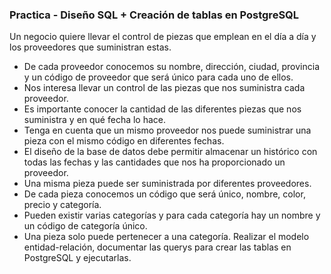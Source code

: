 ### Practica - Diseño SQL + Creación de tablas en PostgreSQL

Un negocio quiere llevar el control de piezas que emplean en el día a día y los proveedores que suministran estas.
- De cada proveedor conocemos su nombre, dirección, ciudad, provincia y un código de proveedor que será único para cada uno de ellos.
- Nos interesa llevar un control de las piezas que nos suministra cada proveedor.
- Es importante conocer la cantidad de las diferentes piezas que nos suministra y en qué fecha lo hace.
- Tenga en cuenta que un mismo proveedor nos puede suministrar una pieza con el mismo código en diferentes fechas.
- El diseño de la base de datos debe permitir almacenar un histórico con todas las fechas y las cantidades que nos ha proporcionado un proveedor.
- Una misma pieza puede ser suministrada por diferentes proveedores.
- De cada pieza conocemos un código que será único, nombre, color, precio y categoría.
- Pueden existir varias categorías y para cada categoría hay un nombre y un código de categoría único.
- Una pieza solo puede pertenecer a una categoría.
Realizar el modelo entidad-relación, documentar las querys para crear las tablas en PostgreSQL y ejecutarlas.